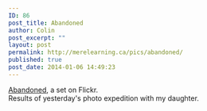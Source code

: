 ```yaml
---
ID: 86
post_title: Abandoned
author: Colin
post_excerpt: ""
layout: post
permalink: http://merelearning.ca/pics/abandoned/
published: true
post_date: 2014-01-06 14:49:23
---
```

<div style="padding: 0; overflow: hidden; margin: 0; width: 500px;"><a href="https://www.flickr.com/photos/57532601@N00/sets/72157644876131590/" target="_blank">Abandoned</a>, a set on Flickr.</div>
Results of yesterday's photo expedition with my daughter.